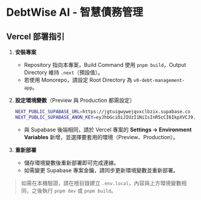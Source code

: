 # DebtWise AI - 智慧債務管理

## Vercel 部署指引

1. **安裝專案**
   - Repository 指向本專案，Build Command 使用 `pnpm build`，Output Directory 維持 `.next`（預設值）。
   - 若使用 Monorepo，請設定 Root Directory 為 `v0-debt-management-app`。

2. **設定環境變數**（Preview 與 Production 都需設定）
   ```bash
   NEXT_PUBLIC_SUPABASE_URL=https://jgtuigwywejqvxclbzix.supabase.co
   NEXT_PUBLIC_SUPABASE_ANON_KEY=eyJhbGciOiJIUzI1NiIsInR5cCI6IkpXVCJ9.eyJpc3MiOiJzdXBhYmFzZSIsInJlZiI6ImpndHVpZ3d5d2VqcXZ4Y2xieml4Iiwicm9sZSI6ImFub24iLCJpYXQiOjE3NTg3NDU3MDUsImV4cCI6MjA3NDMyMTcwNX0.5KVsJCKPgm3dv_Mvn76NNItvsER7FIxIYPKfsx07NLA
   ```
   - 與 Supabase 後端相同，請於 Vercel 專案的 **Settings → Environment Variables** 新增，並選擇要套用的環境（Preview、Production）。

3. **重新部署**
   - 儲存環境變數後重新部署即可完成連線。
   - 如需變更 Supabase 專案金鑰，請同步更新環境變數並重新部署。

> 如需在本機驗證，請在根目錄建立 `.env.local`，內容與上方環境變數相同，之後執行 `pnpm dev` 或 `pnpm build`。
